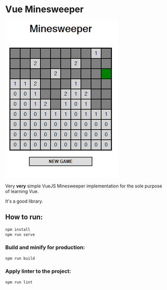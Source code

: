 # Vue Minesweeper

![Screenshot](./screenshot/screenshot.png)

Very **very** simple VueJS Minesweeper implementation for the sole purpose of learning Vue.

It's a good library.

## How to run:
```
npm install
npm run serve
```

### Build and minify for production:
```
npm run build
```

### Apply linter to the project:
```
npm run lint
```